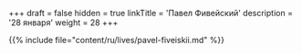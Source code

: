 +++
draft = false
hidden = true
linkTitle = 'Павел Фивейский'
description = '28 января'
weight = 28
+++

{{% include file="content/ru/lives/pavel-fiveiskii.md" %}}
